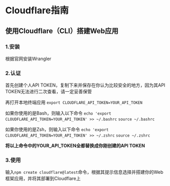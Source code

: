 # Cloudflare指南

## 使用Cloudflare（CLI）搭建Web应用
### 1.安装
根据官网安装Wrangler

### 2.认证
首先创建个人API TOKEN，复制下来并保存在你认为比较安全的地方，因为其API TOKEN无法进行二次查看，请一定妥善保管

再打开本地终端应用
`export CLOUDFLARE_API_TOKEN=YOUR_API_TOKEN`

如果你使用的是Bash，则输入以下命令
`echo 'export CLOUDFLARE_API_TOKEN=YOUR_API_TOKEN' >> ~/.bashrc`
`source ~/.bashrc`

如果你使用的是Zsh，则输入以下命令
`echo 'export CLOUDFLARE_API_TOKEN=YOUR_API_TOKEN' >> ~/.zshrc`
`source ~/.zshrc`

**将以上命令中的YOUR_API_TOKEN全都替换成你刚创建的API TOKEN**

### 3.使用
输入`npm create cloudflare@latest`命令，根据其提示信息选择并搭建你的Web框架应用，并将其部署到Cloudflare上
